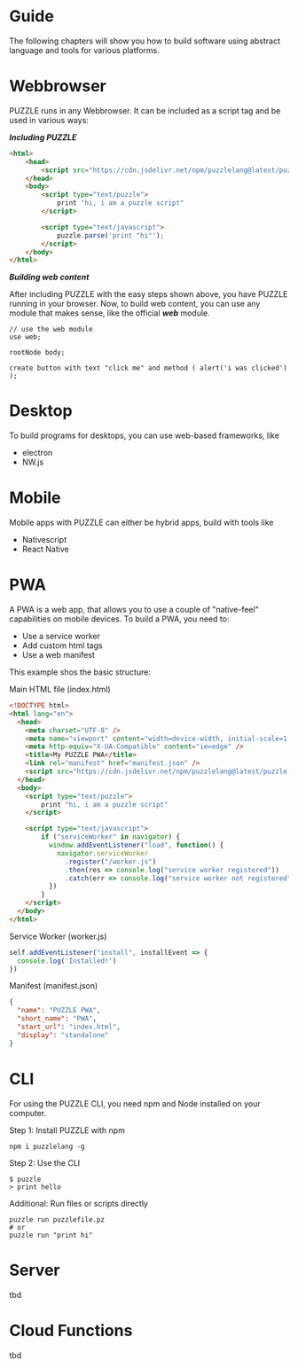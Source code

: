 # Guide

The following chapters will show you how to build software using abstract language and tools for various platforms.


# Webbrowser

PUZZLE runs in any Webbrowser. It can be included as a script tag and be used in various ways:

***Including PUZZLE***

```html
<html>
	<head>
		<script src="https://cdn.jsdelivr.net/npm/puzzlelang@latest/puzzle.browser.js"></script>
	</head>
	<body>
		<script type="text/puzzle">
			print "hi, i am a puzzle script"
		</script>

		<script type="text/javascript">
			puzzle.parse('print "hi"');
		</script>
	</body>
</html>
```

***Building web content***

After including PUZZLE with the easy steps shown above, you have PUZZLE running in your browser. Now, to build web content, you can use any module that makes sense, like the official ***web*** module.

```puzzle
// use the web module
use web;

rootNode body;

create button with text "click me" and method ( alert('i was clicked') );
```

# Desktop

To build programs for desktops, you can use web-based frameworks, like

* electron
* NW.js


# Mobile

Mobile apps with PUZZLE can either be hybrid apps, build with tools like

* Nativescript
* React Native


# PWA

A PWA is a web app, that allows you to use a couple of "native-feel" capabilities on mobile devices.
To build a PWA, you need to:

* Use a service worker
* Add custom html tags
* Use a web manifest

This example shos the basic structure:

Main HTML file (index.html)

```html
<!DOCTYPE html>
<html lang="en">
  <head>
    <meta charset="UTF-8" />
    <meta name="viewport" content="width=device-width, initial-scale=1.0" />
    <meta http-equiv="X-UA-Compatible" content="ie=edge" />
    <title>My PUZZLE PWA</title>
    <link rel="manifest" href="manifest.json" />
    <script src="https://cdn.jsdelivr.net/npm/puzzlelang@latest/puzzle.browser.js"></script>
  </head>
  <body>
    <script type="text/puzzle">
		print "hi, i am a puzzle script"
	</script>

	<script type="text/javascript">
		if ("serviceWorker" in navigator) {
		  window.addEventListener("load", function() {
		    navigator.serviceWorker
		      .register("/worker.js")
		      .then(res => console.log("service worker registered"))
		      .catch(err => console.log("service worker not registered", err))
		  })
		}
	</script>
  </body>
</html>
```

Service Worker (worker.js)

```javascript
self.addEventListener("install", installEvent => {
  console.log('Installed!')
})
```

Manifest (manifest.json)

```json
{
  "name": "PUZZLE PWA",
  "short_name": "PWA",
  "start_url": "index.html",
  "display": "standalone"
}
```

# CLI

For using the PUZZLE CLI, you need npm and Node installed on your computer.

Step 1: Install PUZZLE with npm

```shell
npm i puzzlelang -g
```

Step 2: Use the CLI

```shell
$ puzzle
> print hello
```

Additional: Run files or scripts directly

```shell
puzzle run puzzlefile.pz
# or
puzzle run "print hi"
```

# Server

tbd

# Cloud Functions

tbd
